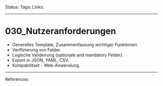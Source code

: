 Status:
Tags:
Links:

---

# 030_Nutzeranforderungen

- Generelles Template, Zusammenfassung wichtiger Funktionen.
- Verifizierung von Felder.
- Logische Valideirung (optionale and mandatory Felder).
- Export in JSON, YAML, CSV.
- Kompabilitaet - Web-Anwendung.



---

References: 